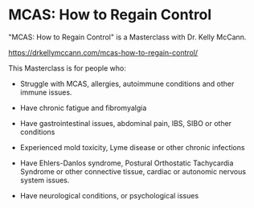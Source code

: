 [//]: # (source: https://drkellymccann.com/mcas-how-to-regain-control/)
[//]: # (tags: courses)

# MCAS: How to Regain Control

"MCAS: How to Regain Control" is a Masterclass with Dr. Kelly McCann.

https://drkellymccann.com/mcas-how-to-regain-control/

This Masterclass is for people who:

* Struggle with MCAS, allergies, autoimmune conditions and other immune issues.

* Have chronic fatigue and fibromyalgia

* Have gastrointestinal issues, abdominal pain, IBS, SIBO or other conditions

* Experienced mold toxicity, Lyme disease or other chronic infections

* Have Ehlers-Danlos syndrome, Postural Orthostatic Tachycardia Syndrome or other connective tissue, cardiac or autonomic nervous system issues.

* Have neurological conditions, or psychological issues
